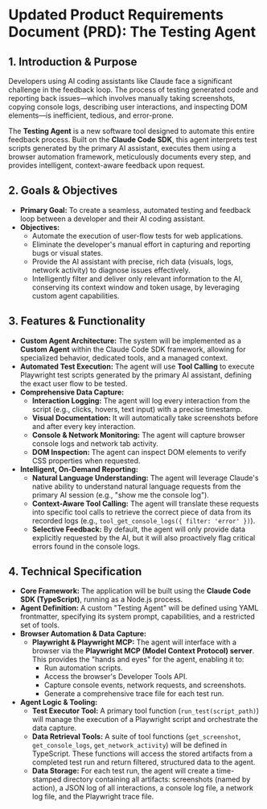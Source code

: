 # Updated Product Requirements Document (PRD): The Testing Agent

## 1. Introduction & Purpose
Developers using AI coding assistants like Claude face a significant challenge in the feedback loop. The process of testing generated code and reporting back issues—which involves manually taking screenshots, copying console logs, describing user interactions, and inspecting DOM elements—is inefficient, tedious, and error-prone.

The **Testing Agent** is a new software tool designed to automate this entire feedback process. Built on the **Claude Code SDK**, this agent interprets test scripts generated by the primary AI assistant, executes them using a browser automation framework, meticulously documents every step, and provides intelligent, context-aware feedback upon request.

## 2. Goals & Objectives
*   **Primary Goal:** To create a seamless, automated testing and feedback loop between a developer and their AI coding assistant.
*   **Objectives:**
    *   Automate the execution of user-flow tests for web applications.
    *   Eliminate the developer's manual effort in capturing and reporting bugs or visual states.
    *   Provide the AI assistant with precise, rich data (visuals, logs, network activity) to diagnose issues effectively.
    *   Intelligently filter and deliver only relevant information to the AI, conserving its context window and token usage, by leveraging custom agent capabilities.

## 3. Features & Functionality
*   **Custom Agent Architecture:** The system will be implemented as a **Custom Agent** within the Claude Code SDK framework, allowing for specialized behavior, dedicated tools, and a managed context.
*   **Automated Test Execution:** The agent will use **Tool Calling** to execute Playwright test scripts generated by the primary AI assistant, defining the exact user flow to be tested.
*   **Comprehensive Data Capture:**
    *   **Interaction Logging:** The agent will log every interaction from the script (e.g., clicks, hovers, text input) with a precise timestamp.
    *   **Visual Documentation:** It will automatically take screenshots before and after every key interaction.
    *   **Console & Network Monitoring:** The agent will capture browser console logs and network tab activity.
    *   **DOM Inspection:** The agent can inspect DOM elements to verify CSS properties when requested.
*   **Intelligent, On-Demand Reporting:**
    *   **Natural Language Understanding:** The agent will leverage Claude's native ability to understand natural language requests from the primary AI session (e.g., "show me the console log").
    *   **Context-Aware Tool Calling:** The agent will translate these requests into specific tool calls to retrieve the correct piece of data from its recorded logs (e.g., `tool_get_console_logs({ filter: 'error' })`).
    *   **Selective Feedback:** By default, the agent will only provide data explicitly requested by the AI, but it will also proactively flag critical errors found in the console logs.

## 4. Technical Specification
*   **Core Framework:** The application will be built using the **Claude Code SDK (TypeScript)**, running as a Node.js process.
*   **Agent Definition:** A custom "Testing Agent" will be defined using YAML frontmatter, specifying its system prompt, capabilities, and a restricted set of tools.
*   **Browser Automation & Data Capture:**
    *   **Playwright & Playwright MCP:** The agent will interface with a browser via the **Playwright MCP (Model Context Protocol) server**. This provides the "hands and eyes" for the agent, enabling it to:
        *   Run automation scripts.
        *   Access the browser's Developer Tools API.
        *   Capture console events, network requests, and screenshots.
        *   Generate a comprehensive trace file for each test run.
*   **Agent Logic & Tooling:**
    *   **Test Executor Tool:** A primary tool function (`run_test(script_path)`) will manage the execution of a Playwright script and orchestrate the data capture.
    *   **Data Retrieval Tools:** A suite of tool functions (`get_screenshot`, `get_console_logs`, `get_network_activity`) will be defined in TypeScript. These functions will access the stored artifacts from a completed test run and return filtered, structured data to the agent.
    *   **Data Storage:** For each test run, the agent will create a time-stamped directory containing all artifacts: screenshots (named by action), a JSON log of all interactions, a console log file, a network log file, and the Playwright trace file.
